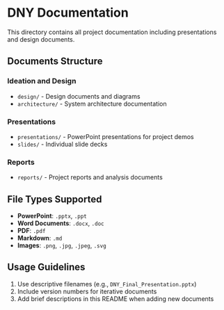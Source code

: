 # DNY Documentation

This directory contains all project documentation including presentations and design documents.

## Documents Structure

### Ideation and Design
- `design/` - Design documents and diagrams
- `architecture/` - System architecture documentation

### Presentations
- `presentations/` - PowerPoint presentations for project demos
- `slides/` - Individual slide decks

### Reports
- `reports/` - Project reports and analysis documents

## File Types Supported
- **PowerPoint**: `.pptx`, `.ppt`
- **Word Documents**: `.docx`, `.doc`
- **PDF**: `.pdf`
- **Markdown**: `.md`
- **Images**: `.png`, `.jpg`, `.jpeg`, `.svg`

## Usage Guidelines
1. Use descriptive filenames (e.g., `DNY_Final_Presentation.pptx`)
2. Include version numbers for iterative documents
3. Add brief descriptions in this README when adding new documents 